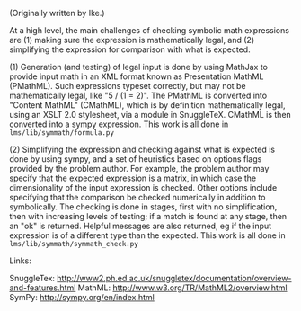 (Originally written by Ike.)

At a high level, the main challenges of checking symbolic math expressions are
(1) making sure the expression is mathematically legal, and (2) simplifying the
expression for comparison with what is expected.

(1) Generation (and testing) of legal input is done by using MathJax to provide
input math in an XML format known as Presentation MathML (PMathML).  Such
expressions typeset correctly, but may not be mathematically legal, like "5 /
(1 = 2)".  The PMathML is converted into "Content MathML" (CMathML), which is
by definition mathematically legal, using an XSLT 2.0 stylesheet, via a module
in SnuggleTeX. CMathML is then converted into a sympy expression.  This work is
all done in `lms/lib/symmath/formula.py`

(2) Simplifying the expression and checking against what is expected is done by
using sympy, and a set of heuristics based on options flags provided by the
problem author.  For example, the problem author may specify that the expected
expression is a matrix, in which case the dimensionality of the input
expression is checked.  Other options include specifying that the comparison be
checked numerically in addition to symbolically.  The checking is done in
stages, first with no simplification, then with increasing levels of testing;
if a match is found at any stage, then an "ok" is returned.  Helpful messages
are also returned, eg if the input expression is of a different type than the
expected.  This work is all done in `lms/lib/symmath/symmath_check.py`

Links:

SnuggleTex: http://www2.ph.ed.ac.uk/snuggletex/documentation/overview-and-features.html
MathML: http://www.w3.org/TR/MathML2/overview.html
SymPy: http://sympy.org/en/index.html
